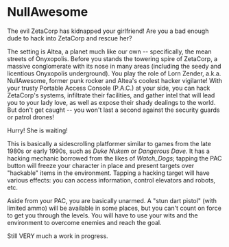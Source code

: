 NullAwesome
===========

The evil ZetaCorp has kidnapped your girlfriend! Are you a bad enough
dude to hack into ZetaCorp and rescue her?

The setting is Altea, a planet much like our own -- specifically, the
mean streets of Onyxopolis. Before you stands the towering spire of
ZetaCorp, a massive conglomerate with its nose in many areas
(including the seedy and licentious Onyxopolis underground). You play
the role of Lorn Zender, a.k.a. NullAwesome, former punk rocker and
Altea's coolest hacker vigilante! With your trusty Portable Access
Console (P.A.C.) at your side, you can hack ZetaCorp's systems,
infiltrate their facilities, and gather intel that will lead you to
your lady love, as well as expose their shady dealings to the
world. But don't get caught -- you won't last a second against the
security guards or patrol drones!

Hurry! She is waiting!

This is basically a sidescrolling platformer similar to games from the
late 1980s or early 1990s, such as _Duke Nukem_ or _Dangerous
Dave_. It has a hacking mechanic borrowed from the likes of
_Watch\_Dogs_; tapping the PAC button will freeze your character in
place and present targets over "hackable" items in the
environment. Tapping a hacking target will have various effects: you
can access information, control elevators and robots, etc.

Aside from your PAC, you are basically unarmed. A "stun dart pistol"
(with limited ammo) will be available in some places, but you can't
count on force to get you through the levels. You will have to use
your wits and the environment to overcome enemies and reach the goal.

Still VERY much a work in progress.
